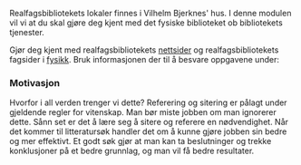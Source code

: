 Realfagsbibliotekets lokaler finnes i Vilhelm Bjerknes' hus. I denne modulen vil vi at du skal gjøre deg kjent med det fysiske biblioteket ob bibliotekets tjenester. 

Gjør deg kjent med realfagsbibliotekets [nettsider](https://www.ub.uio.no/bibliotekene/ureal/ureal/) og realfagsbibliotekets fagsider i [fysikk](http://www.ub.uio.no/fag/naturvitenskap-teknologi/fysikk/). Bruk informasjonen der til å besvare oppgavene under: 

<div>
<multiple-choice-question name="NårStengerRealfagsbiblioteket"></multiple-choice-question>
</div>

<div>
<multiple-choice-question name="Bjørnehjørnet" number=1.0.1></multiple-choice-question>
</div>

### Motivasjon 
Hvorfor i all verden trenger vi dette? Referering og sitering er pålagt under gjeldende regler for vitenskap. Man bør miste jobben om man ignorerer dette. Sånn set er det å lære seg å sitere og referere en nødvendighet. Når det kommer til litteratursøk handler det om å kunne gjøre jobben sin bedre og mer effektivt. Et godt søk gjør at man kan ta beslutninger og trekke konklusjoner på et bedre grunnlag, og man vil få bedre resultater. 

<quiz :exercises="['NårStengerRealfagsbiblioteket', 'Bjørnehjørnet']"></quiz>
